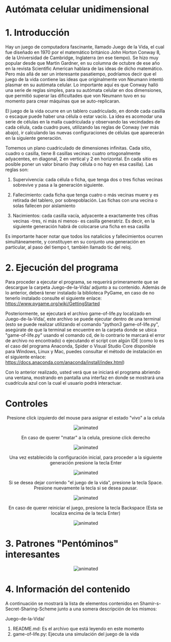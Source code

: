 # Autómata celular unidimensional

# 1. Introducción

Hay un juego de computadora fascinante, llamado Juego de la Vida, el cual fue
diseñado en 1970 por el matemático británico John Horton Conway 8, de la
Universidad de Cambridge, Inglaterra (en ese tiempo). Se hizo muy popular desde
que Martin Gardner, en su columna de octubre de ese año en la revista Scientific
American hablara de las ideas de dicho matemático. Pero más allá de ser un
interesante pasatiempo, podríamos decir que el juego de la vida contiene las ideas
que originalmente von Neumann intentó plasmar en su autómata celular. Lo
importante aquí es que Conway halló una serie de reglas simples, para su
autómata celular en dos dimensiones, que permitió superar las dificultades que
von Neumann tuvo en su momento para crear máquinas que se auto-replicaran.

El juego de la vida ocurre en un tablero cuadriculado, en donde cada casilla o
escaque puede haber una célula o estar vacío. La idea es acomodar una serie de 
células en la malla cuadriculada y observando las vecindades de cada célula, cada
cuadro pues, utilizando las reglas de Conway (ver más abajo), ir calculando las
nuevas configuraciones de células que aparecerán en la siguiente generación.

Tomemos un plano cuadriculado de dimensiones infinitas. Cada sitio, cuadro o
casilla, tiene 8 casillas vecinas: cuatro ortogonalmente adyacentes, en diagonal, 2 
en vertical y 2 en horizontal. En cada sitio es posible poner un valor binario (hay
célula o no hay en esa casilla). Las reglas son:

1. Supervivencia: cada célula o ficha, que tenga dos o tres fichas vecinas
sobrevive y pasa a la generación siguiente.

2. Fallecimiento: cada ficha que tenga cuatro o más vecinas muere y es
retirada del tablero, por sobrepoblación. Las fichas con una vecina o solas
fallecen por aislamiento

3. Nacimientos: cada casilla vacía, adyacente a exactamente tres cifras
vecinas -tres, ni más ni menos- es casilla generatriz. Es decir, en la
siguiente generación habrá de colocarse una ficha en esa casilla

Es importante hacer notar que todos los natalicios y fallecimientos ocurren
simultáneamente, y constituyen en su conjunto una generación en particular, al
paso del tiempo t, también llamado tic del reloj.

# 2. Ejecución del programa

Para proceder a ejecutar el programa, se requerirá primeramente que se descargue la carpeta Juego-de-la-Vida/ adjunto a su contenido. Además de lo anterior, deberá tener instalado la biblioteca PyGame, en caso de no tenerlo instalado consulte el siguiente enlace: https://www.pygame.org/wiki/GettingStarted

Posteriormente, se ejecutará el archivo game-of-life.py localizado en Juego-de-la-Vida/, este archivo se puede ejecutar dentro de una terminal (esto se puede realizar utilizando el comando "python3 game-of-life.py", asegúrate de que la terminal se encuentre en la carpeta donde se ubica "game-of-life.py" usando el comando cd, de lo contrario te marcará el error de archivo no encontrado) o ejecutando el script con algún IDE (como lo es el caso del programa Anaconda, Spider o Visual Studio Core disponible para Windows, Linux y Mac, puedes consultar el método de instalación en el siguiente enlace: https://docs.anaconda.com/anaconda/install/index.html)

Con lo anterior realizado, usted verá que se iniciará el programa abriendo una ventana, mostrando en pantalla una interfaz en donde se mostrará una cuadrícula azul con la cual el usuario podrá interactuar.

# Controles
<p align="center">
  Presione click izquierdo del mouse para asignar el estado "vivo" a la celula
</p>

<p align="center">
  <img src="https://user-images.githubusercontent.com/75518367/155262708-6b663a10-2466-48db-ad6f-1c181b1704a7.gif" alt="animated" />
</p>

<p align="center">
  En caso de querer "matar" a la celula, presione click derecho
</p>

<p align="center">
  <img src="https://user-images.githubusercontent.com/75518367/155408321-839f8d28-6151-462c-8056-b46a3f6b5818.gif" alt="animated" />
</p>

<p align="center">
  Una vez establecido la configuración inicial, para proceder a la siguiente generación presione la tecla Enter
</p>


<p align="center">
  <img src="https://user-images.githubusercontent.com/75518367/155263660-8eab2da0-f783-4f92-b1d6-d128ee6bdd6e.gif" alt="animated" />
</p>

<p align="center">
  Si se desea dejar corriendo "el juego de la vida", presione la tecla Space. Presione nuevamente la tecla si se desea pausar.
</p>

<p align="center">
  <img src="https://user-images.githubusercontent.com/75518367/155414472-ce985a3f-465c-4fc0-923d-d147094fcc68.gif" alt="animated" />
</p>

<p align="center">
  En caso de querer reiniciar el juego, presione la tecla Backspace (Esta se localiza encima de la tecla Enter)
</p>

<p align="center">
  <img src="https://user-images.githubusercontent.com/75518367/155264886-3f42fb4e-8b6f-4c92-84b2-9c9d4822f9e5.gif" alt="animated" />
</p>

# 3. Patrones "Pentóminos" interesantes 

<p align="center">
  <img src="https://user-images.githubusercontent.com/75518367/155421052-315738b9-4d84-4867-8641-22624860a260.gif" alt="animated" />
</p>

# 4. Información del contenido

A continuación se mostrará la lista de elementos contenidos en Shamir-s-Secret-Sharing-Scheme junto a una somera descripción de los mismos:

Juego-de-la-Vida/

1. README.md: Es el archivo que está leyendo en este momento
2. game-of-life.py: Ejecuta una simulación del juego de la vida
